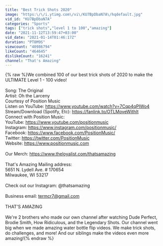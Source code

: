 ```yaml
---
title: "Best Trick Shots 2020"
image: "https:\/\/i.ytimg.com\/vi\/KU7BpDbaN7A\/hqdefault.jpg"
vid_id: "KU7BpDbaN7A"
categories: "Sports"
tags: ["trick shots","level 1 to 100","amazing"]
date: "2021-11-12T13:59:47+03:00"
vid_date: "2021-01-14T01:46:17Z"
duration: "PT8M9S"
viewcount: "40986794"
likeCount: "464645"
dislikeCount: "16241"
channel: "That's Amazing"
---
```

{% raw %}We combined 100 of our best trick shots of 2020 to make the ULTIMATE Level 1 - 100 video!<br /><br />Song: The Original<br />Artist: Oh the Larceny<br />Courtesy of Position Music<br />Listen on YouTube: <a rel="nofollow" target="blank" href="https://www.youtube.com/watch?v=7Cqp4qPIWo4">https://www.youtube.com/watch?v=7Cqp4qPIWo4</a><br />Stream/Download (Spotify, Etc): <a rel="nofollow" target="blank" href="https://fanlink.to/OTLMoveWithIt">https://fanlink.to/OTLMoveWithIt</a><br />Connect with Position Music: <br />YouTube: <a rel="nofollow" target="blank" href="https://www.youtube.com/positionmusic">https://www.youtube.com/positionmusic</a><br />Instagram: <a rel="nofollow" target="blank" href="https://www.instagram.com/positionmusic/">https://www.instagram.com/positionmusic/</a><br />Facebook: <a rel="nofollow" target="blank" href="https://www.facebook.com/PositionMusic/">https://www.facebook.com/PositionMusic/</a><br />Twitter: <a rel="nofollow" target="blank" href="https://twitter.com/PositionMusic">https://twitter.com/PositionMusic</a><br />Website: <a rel="nofollow" target="blank" href="https://www.positionmusic.com">https://www.positionmusic.com</a><br /><br />Our Merch: <a rel="nofollow" target="blank" href="https://www.theloyalist.com/thatsamazing">https://www.theloyalist.com/thatsamazing</a><br /><br />That's Amazing Mailing address: <br />5651 N. Lydell Ave. # 170654 <br />Milwaukee, WI 53217<br /><br />Check out our Instagram: @thatsamazing<br /><br />Business email: termcr7@gmail.com<br /><br />THAT'S AMAZING<br /><br />We're 2 brothers who made our own channel after watching Dude Perfect, Brodie Smith, How Ridiculous, and the Legendary Shots. Our channel went big when we made amazing water bottle flip videos.  We make trick shots, do challenges, and more!  And our siblings make the videos even more amazing!{% endraw %}
